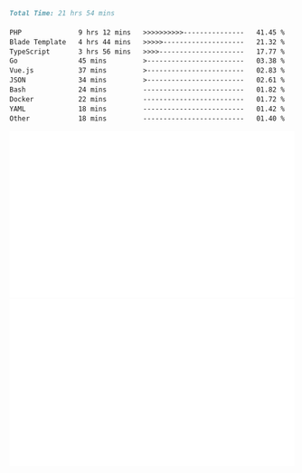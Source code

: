 <!--START_SECTION:waka-->

```markdown
Total Time: 21 hrs 54 mins

PHP              9 hrs 12 mins   >>>>>>>>>>---------------   41.45 %
Blade Template   4 hrs 44 mins   >>>>>--------------------   21.32 %
TypeScript       3 hrs 56 mins   >>>>---------------------   17.77 %
Go               45 mins         >------------------------   03.38 %
Vue.js           37 mins         >------------------------   02.83 %
JSON             34 mins         >------------------------   02.61 %
Bash             24 mins         -------------------------   01.82 %
Docker           22 mins         -------------------------   01.72 %
YAML             18 mins         -------------------------   01.42 %
Other            18 mins         -------------------------   01.40 %
```

<!--END_SECTION:waka-->
<p align="center">
    <img src="https://raw.githubusercontent.com/rjp2525/rjp2525/output/generated/overview.svg">
    <img src="https://raw.githubusercontent.com/rjp2525/rjp2525/output/generated/languages.svg">
</p>
